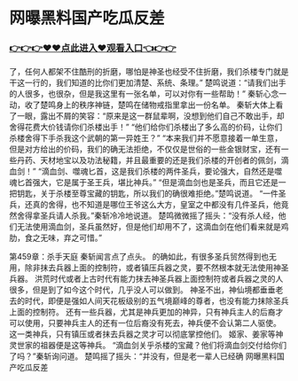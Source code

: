 # 网曝黑料国产吃瓜反差

### <a href="https://github.com/haijv/aiqi/issues/1">👉👉👉♥♥点此进入♥观看入口👈👉👉</a>


了，任何人都架不住酷刑的折磨，哪怕是神圣也经受不住折磨，我们杀楼专门就是干这一行的，我们知道的比你们更加清楚、系统、条理。”
    楚鸣说道：“请我们出手的人很多，也很杂，但是我这里有一张名单，可以对你有一些帮助！”
    秦斩心念一动，收了楚鸣身上的秩序神链，楚鸣在储物戒指里拿出一份名单。
    秦斩大体上看了一眼，露出不屑的笑容：“原来是这一群鼠辈啊，没想到他们自己不敢出手，却舍得花费大价钱请你们杀楼出手！”
    “他们给你们杀楼出了多么高的价码，让你们杀楼舍得下手杀我这个武朝的第一异姓王？”
    “本来我们并不愿意接着一单生意，但是对方给出的价码，我们的确无法拒绝，不仅仅是世俗的一些金银财宝，还有一些丹药、天材地宝以及功法秘籍，并且最重要的还是我们杀楼的开创者的佩剑，滴血剑！”
    “滴血剑、噬魂匕首，这是我们杀楼的两件圣兵，要论强大，自然还是噬魂匕首强大，它是属于圣王兵，堪比神兵。”
    “但是滴血剑也是圣兵，而且它还是一把钥匙，关于杀楼至尊宝藏的钥匙，所以我们的确很难拒绝。”楚鸣说道。
    “一件圣兵，还真的舍得，也不知道是哪位王爷这么大方，皇室之中都没有几件圣兵，他竟然舍得拿圣兵请人杀我。”秦斩冷冷地说道。
    楚鸣微微摇了摇头：“没有杀人经，他们无法使用滴血剑，圣兵虽然好，但是他们却用不了，这滴血剑在他们看来就是鸡肋，食之无味，弃之可惜。”

第459章：杀手天庭
    秦斩闻言点了点头。
    的确如此，有很多圣兵贸然得到也无用，除非抹去兵器上面的控制符，或者镇压兵器之灵，要不然根本就无法使用神圣兵器。
    洪荒时代或者上古时代有能力抹去神圣兵器上面控制符或者兵器之灵的人很多，但是到了如今这个时代，几乎没人可以做到。
    神圣不出，神仙境都垂垂老去的时代，即便是强如人间天花板级别的五气境巅峰的尊者，也没有能力抹除圣兵上面的控制符。
    还有一些兵器，尤其是神兵更加的神异，只有神兵主人的后裔才可以使用，只要神兵主人的还有一位后裔没有死去，神兵便不会认第二人驱使。
    这一类神兵，只有镇压或者抹去兵器之灵才可以彻底掌控他们。
    姬家、姜家等神灵世家的祖器便是这等神兵。
    “滴血剑关乎杀楼的宝藏？他们将滴血剑交付给你们了吗？”秦斩询问道。
    楚鸣摇了摇头：“并没有，但是老一辈人已经确
网曝黑料国产吃瓜反差
